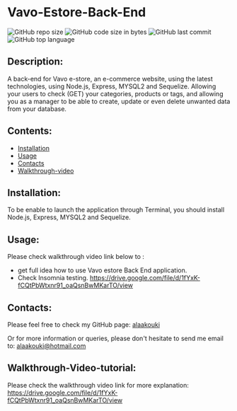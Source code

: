 # Vavo-Estore-Back-End

![GitHub repo size](https://img.shields.io/github/repo-size/alaakouki/Vavo-Estore-Back-End?color=orange)
![GitHub code size in bytes](https://img.shields.io/github/languages/code-size/alaakouki/Vavo-Estore-Back-End?color=orange)
![GitHub last commit](https://img.shields.io/github/last-commit/alaakouki/Vavo-Estore-Back-End?color=orange)
![GitHub top language](https://img.shields.io/github/languages/top/alaakouki/Vavo-Estore-Back-End?color=orange)

## Description:
A back-end for Vavo e-store, an e-commerce website, using the latest technologies, using Node.js, Express, MYSQL2 and Sequelize.
Allowing your users to check (GET) your categories, products or tags, and allowing you as a manager to be able to create, update or even delete unwanted data from your database.

## Contents:
* [Installation](#installation)
* [Usage](#usage)
* [Contacts](#contacts)
* [Walkthrough-video](#walkthrough-Video-tutorial)

## Installation:
To be enable to launch the application through Terminal, you should install Node.js, Express, MYSQL2 and Sequelize.

## Usage:
Please check walkthrough video link below to :
* get full idea how to use Vavo estore Back End application.
* Check Insomnia testing.
https://drive.google.com/file/d/1fYxK-fCQtPbWtxnr91_oaQsnBwMKarTO/view


## Contacts:
Please feel free to check my GitHub page: [alaakouki](https://github.com/alaakouki?tab=repositories)

Or for more information or queries, please don't hesitate to send me email to: alaakouki@hotmail.com

## Walkthrough-Video-tutorial:
Please check the walkthrough video link for more explanation:
https://drive.google.com/file/d/1fYxK-fCQtPbWtxnr91_oaQsnBwMKarTO/view